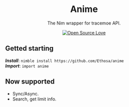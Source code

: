 <h1 align="center">Anime</h1>
<div align="center"> The Nim wrapper for tracemoe API.
  
[![Open Source Love](https://badges.frapsoft.com/os/v1/open-source.svg?v=103)](https://github.com/ellerbrock/open-source-badges/)
</div>

## Getted starting
***Install***: `nimble install https://github.com/Ethosa/anime`  
***Import***: `import anime`

## Now supported
-   Sync/Async.
-   Search, get limit info.
